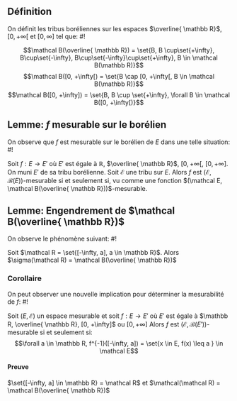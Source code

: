## Définition
On définit les tribus boréliennes sur les espaces $\overline{ \mathbb R}$, $[0, +\infty[$ et $[0, \infty]$ tel que: #!

$$\mathcal B(\overline{ \mathbb R}) = \set{B, B \cup\set{+\infty}, B\cup\set{-\infty}, B\cup\set{-\infty}\cup\set{+\infty}, B \in \mathcal B(\mathbb R)}$$
$$\mathcal B([0, +\infty[) = \set{B \cap [0, +\infty[, B \in \mathcal B(\mathbb R)}$$
$$\mathcal B([0, +\infty]) = \set{B, B \cup \set{+\infty}, \forall B \in \mathcal B([0, +\infty[)}$$

## Lemme: $f$ mesurable sur le borélien
On observe que $f$ est mesurable sur le borélien de $E$ dans une telle situation: #!

Soit $f: E \to E'$ où $E'$ est égale à $\mathbb R$, $\overline{ \mathbb R}$, $[0, +\infty[$, $[0, +\infty]$. On muni $E'$ de sa tribu borélienne.
Soit $\mathcal E$ une tribu sur $E$. Alors $f$ est $(\mathcal E, \mathcal B(E))$-mesurable si et seulement si, vu comme une fonction $(\mathcal E, \mathcal B(\overline{ \mathbb R}))$-mesurable.

## Lemme: Engendrement de $\mathcal B(\overline{ \mathbb R})$ 
On observe le phénomène suivant: #!

Soit $\mathcal R = \set{[-\infty, a], a \in \mathbb R}$. Alors $\sigma(\mathcal R) = \mathcal B(\overline{ \mathbb R})$

### Corollaire
On peut observer une nouvelle implication pour déterminer la mesurabilité de $f$: #!

Soit $(E, \mathcal E)$ un espace mesurable et soit $f: E \to E'$ où $E'$ est égale à $\mathbb R, \overline{ \mathbb R}, [0, +\infty]$ ou $[0, +\infty]$ Alors $f$ est $(\mathcal E, \mathcal B(E'))$-mesurable si et seulement si:
$$\forall a \in \mathbb R, f^{-1}([-\infty, a]) = \set{x \in E, f(x) \leq a } \in \mathcal E$$

#### Preuve
$\set{[-\infty, a] \in \mathbb R} = \mathcal R$ et $\mathcal(\mathcal R) = \mathcal B(\overline{ \mathbb R})$ 
